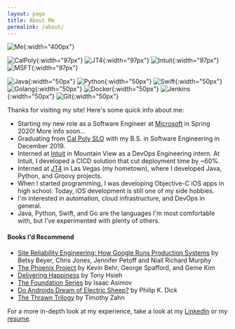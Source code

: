 ```yaml
---
layout: page
title: About Me
permalink: /about/
---
```

![Me](/img/zack.png "Me!"){:width="400px"}

![CalPoly](/img/CalPoly.jpg "Cal Poly SLO"){:width="97px"}
![JT4](/img/JT4.png "JT4"){:width="97px"}
![Intuit](/img/Intuit.png "Intuit"){:width="97px"}
![MSFT](/img/MSFT.png "Microsoft"){:width="97px"}

![Java](/img/Java.png "Java"){:width="50px"}
![Python](/img/Python.png "Python"){:width="50px"}
![Swift](/img/Swift.png "Swift"){:width="50px"}
![Golang](/img/Golang.png "Golang"){:width="50px"}
![Docker](/img/Docker.png "Docker"){:width="50px"}
![Jenkins](/img/Jenkins.png "Jenkins"){:width="50px"}
![Git](/img/Git.png "Git"){:width="50px"}

Thanks for visiting my site! Here's some quick info about me:

- Starting my new role as a Software Engineer at <a href="https://www.microsoft.com/">Microsoft</a> in Spring 2020! More info soon...
- Graduating from <a href="http://calpoly.edu">Cal Poly SLO</a> with my B.S. in Software Engineering in December 2019.
- Interned at <a href="https://www.intuit.com">Intuit</a> in Mountain View as a DevOps Engineering intern. At Intuit, I developed a CICD solution that cut deployment time by ~60%. 
- Interned at <a href="https://www.jt4llc.com">JT4</a> in Las Vegas (my hometown), where I developed Java, Python, and Groovy projects.
- When I started programming, I was developing Objective-C iOS apps in high school. Today, iOS development is still one of my side hobbies. 
- I'm interested in automation, cloud infrastructure, and DevOps in general.
- Java, Python, Swift, and Go are the languages I'm most comfortable with, but I've experimented with plenty of others. 

#### Books I'd Recommend
- <a href="https://landing.google.com/sre/sre-book/toc/index.html">Site Reliability Engineering: How Google Runs Production Systems</a> by Betsy Beyer, Chris Jones, Jennifer Petoff and Niall Richard Murphy
- <a href="https://itrevolution.com/book/the-phoenix-project/">The Phoenix Project</a> by Kevin Behr, George Spafford, and Geme Kim
- <a href="https://en.wikipedia.org/wiki/Delivering_Happiness">Delivering Happiness</a> by Tony Hsieh
- <a href="https://en.wikipedia.org/wiki/Foundation_series">The Foundation Series</a> by Isaac Asimov
- <a href="https://en.wikipedia.org/wiki/Do_Androids_Dream_of_Electric_Sheep">Do Androids Dream of Electric Sheep?</a> by Philip K. Dick
- <a href="https://en.wikipedia.org/wiki/Thrawn_trilogy">The Thrawn Trilogy</a> by Timothy Zahn

For a more in-depth look at my experience, take a look at my <a href="https://www.linkedin.com/in/richardsonz">LinkedIn</a> or my <a href="/resume/">resume</a>.